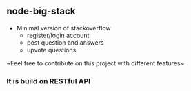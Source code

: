 ## node-big-stack
- Minimal version of stackoverflow
  - register/login account
  - post question and answers
  - upvote questions
 
 ~Feel free to contribute on this project with different features~
  
 ### It is build on RESTful API
